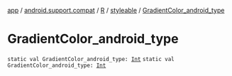 [app](../../../index.md) / [android.support.compat](../../index.md) / [R](../index.md) / [styleable](index.md) / [GradientColor_android_type](./-gradient-color_android_type.md)

# GradientColor_android_type

`static val GradientColor_android_type: `[`Int`](https://kotlinlang.org/api/latest/jvm/stdlib/kotlin/-int/index.html)
`static val GradientColor_android_type: `[`Int`](https://kotlinlang.org/api/latest/jvm/stdlib/kotlin/-int/index.html)